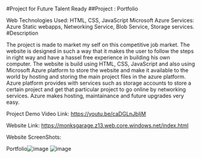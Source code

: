 #Project for Future Talent Ready
##Project : Portfolio

Web Technologies Used: HTML, CSS, JavaScript Microsoft Azure Services: Azure Static webapps, Networking Service, Blob Service, Storage services.
#Description

The project is made to market my self on this competitive job market. The website is designed in such a way that it makes the user to follow the steps in right way and have a hassel free experience in building his own computer. The website is build using HTML, CSS, JavaScript and also using Microsoft Azure platform to store the website and make it available to the world by hosting and storing the main project files in the azure platform. Azure platform provides with services such as storage accounts to store a certain project and get that particular project to go online by networking services. Azure makes hosting, maintainance and future upgrades very easy.

Project Demo Video Link: https://youtu.be/caDGLnJbljM

Website Link: https://monksgarage.z13.web.core.windows.net/index.html

Website ScreenShots:

Portfolio![image](https://user-images.githubusercontent.com/93115567/200157192-c790d899-8792-4207-95a3-927ab16094fc.png)
![image](https://user-images.githubusercontent.com/93115567/200157220-c6bb47b4-268e-480b-bf59-2eeb92a6c2f1.png)
